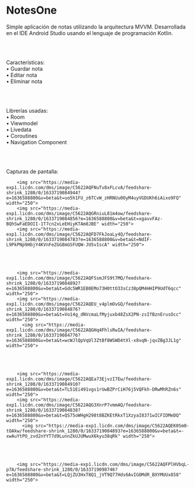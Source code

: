 # NotesOne
Simple aplicación de notas utilizando la arquitectura MVVM. Desarrollada en el IDE Android Studio usando el lenguaje de programación Kotlin.

<br>
<br>

Características:
<br>
• Guardar nota
<br>
• Editar nota
<br>
• Eliminar nota

<br>
<br>

Librerías usadas:
<br>
• Room
<br>
• Viewmodel
<br>
• Livedata
<br>
• Coroutines
<br>
• Navigation Component

<br>
<br>

Capturas de pantalla:
<br>

<div class="row">
      
      	<img src="https://media-exp1.licdn.com/dms/image/C5622AQFNuTv8xFLcvA/feedshare-shrink_1280/0/1633719084944?                               e=1636588800&v=beta&t=uo5h1FU_z6TCvW_zHRNUu0OyM4uyVGDUKh6iAixo9FQ" width="250">
      	<img src="https://media-exp1.licdn.com/dms/image/C5622AQGRniuL81m4ow/feedshare-shrink_1280/0/1633719084856?e=1636588800&v=beta&t=xgavvFAz-BQhSwFaEDOII-1T7cn2xLeEHiyKTAm8JBE" width="250">     
      	<img src="https://media-exp1.licdn.com/dms/image/C5622AQFD7FkJoaLy4Q/feedshare-shrink_1280/0/1633719084783?e=1636588800&v=beta&t=NdIF-L9PkPNp9HbjY4KVnFeZGG8mGSFUQW-JU5vIscA" width="250">    
      
</div>

<br>
<br>

<div class="row">
      
      	<img src="https://media-exp1.licdn.com/dms/image/C5622AQFSsmJFS9t7MQ/feedshare-shrink_1280/0/1633719084892?e=1636588800&v=beta&t=Gdc5WR1EB0EMo73H0ttO33sCz38pQM4HHIP9UdT6qcc" width="250">
      	<img src="https://media-exp1.licdn.com/dms/image/C5622AQEU_v4plmOvGQ/feedshare-shrink_1280/0/1633719084876?e=1636588800&v=beta&t=Vo14g_dNVcmaLfMyjuxb48ZsX2PN-zsIfBznErusOcc" width="250">
	      <img src="https://media-exp1.licdn.com/dms/image/C5622AQGHq4FhlsRwIA/feedshare-shrink_1280/0/1633719084776?e=1636588800&v=beta&t=wcWJlQpVqUl3ZtBf8WSWD4tXl-x8vqN-jqvZBg3JL1g" width="250">
      
</div>

<br>
<br>

<div class="row">
      
      	<img src="https://media-exp1.licdn.com/dms/image/C5622AQEa73EjvzI7Ew/feedshare-shrink_1280/0/1633719084910?e=1636588800&v=beta&t=TL51Ei491vgs1rUwBZPrCiH76j5VQFkh-DRwMhRZn6s" width="250">
      	<img src="https://media-exp1.licdn.com/dms/image/C5622AQG3XnrP7vmmAQ/feedshare-shrink_1280/0/1633719084838?e=1636588800&v=beta&t=QS75oWHgH298t8BZKEtRkxT1XzyaI8371wICFIDMeDQ" width="250">
	      <img src="https://media-exp1.licdn.com/dms/image/C5622AQEK0Sm0-tOAkw/feedshare-shrink_1280/0/1633719084893?e=1636588800&v=beta&t=-xwAuYtPO_zvd2nYYT7d9LunnZkUJUMwuX6kyu38qRk" width="250">
      
</div>

<br>
<br>

<div class="row">
      
      	<img src="https://media-exp1.licdn.com/dms/image/C5622AQFPlHVbqL-p7A/feedshare-shrink_1280/0/1633719098746?e=1636588800&v=beta&t=LQjZU3HxT8Q1_jVT9Q77Hds6AvIGOMdR_BXYMUUx858" width="250">
      
</div>
